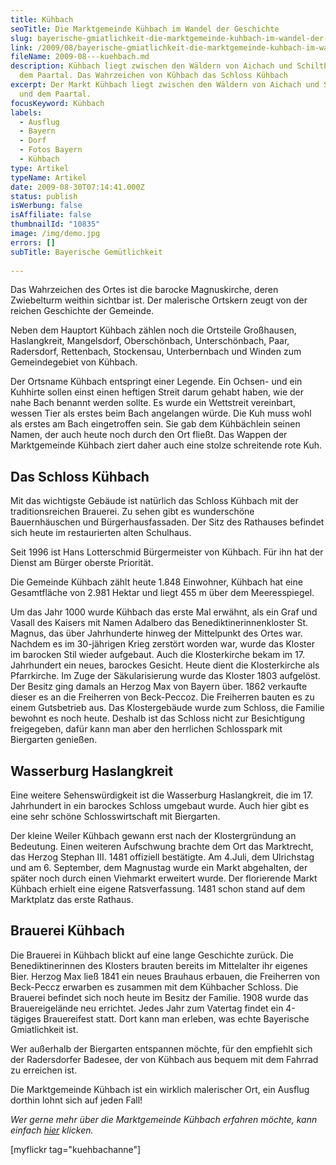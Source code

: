 ```yaml
---
title: Kühbach
seoTitle: Die Marktgemeinde Kühbach im Wandel der Geschichte
slug: bayerische-gmiatlichkeit-die-marktgemeinde-kuhbach-im-wandel-der-geschichte
link: /2009/08/bayerische-gmiatlichkeit-die-marktgemeinde-kuhbach-im-wandel-der-geschichte/
fileName: 2009-08---kuehbach.md
description: Kühbach liegt zwischen den Wäldern von Aichach und Schiltberg und
  dem Paartal. Das Wahrzeichen von Kühbach das Schloss Kühbach
excerpt: Der Markt Kühbach liegt zwischen den Wäldern von Aichach und Schiltberg
  und dem Paartal.
focusKeyword: Kühbach
labels:
  - Ausflug
  - Bayern
  - Dorf
  - Fotos Bayern
  - Kühbach
type: Artikel
typeName: Artikel
date: 2009-08-30T07:14:41.000Z
status: publish
isWerbung: false
isAffiliate: false
thumbnailId: "10835"
image: /img/demo.jpg
errors: []
subTitle: Bayerische Gemütlichkeit
  
---
```


Das Wahrzeichen des Ortes ist die barocke Magnuskirche, deren Zwiebelturm
weithin sichtbar ist. Der malerische Ortskern zeugt von der reichen Geschichte
der Gemeinde.

Neben dem Hauptort Kühbach zählen noch die Ortsteile Großhausen, Haslangkreit,
Mangelsdorf, Oberschönbach, Unterschönbach, Paar, Radersdorf, Rettenbach,
Stockensau, Unterbernbach und Winden zum Gemeindegebiet von Kühbach.

Der Ortsname Kühbach entspringt einer Legende. Ein Ochsen- und ein Kuhhirte
sollen einst einen heftigen Streit darum gehabt haben, wie der nahe Bach benannt
werden sollte. Es wurde ein Wettstreit vereinbart, wessen Tier als erstes beim
Bach angelangen würde. Die Kuh muss wohl als erstes am Bach eingetroffen sein.
Sie gab dem Kühbächlein seinen Namen, der auch heute noch durch den Ort fließt.
Das Wappen der Marktgemeinde Kühbach ziert daher auch eine stolze schreitende
rote Kuh.

## Das Schloss Kühbach

Mit das wichtigste Gebäude ist natürlich das Schloss Kühbach mit der
traditionsreichen Brauerei. Zu sehen gibt es wunderschöne Bauernhäuschen und
Bürgerhausfassaden. Der Sitz des Rathauses befindet sich heute im restaurierten
alten Schulhaus.

Seit 1996 ist Hans Lotterschmid Bürgermeister von Kühbach. Für ihn hat der
Dienst am Bürger oberste Priorität.

Die Gemeinde Kühbach zählt heute 1.848 Einwohner, Kühbach hat eine Gesamtfläche
von 2.981 Hektar und liegt 455 m über dem Meeresspiegel.

Um das Jahr 1000 wurde Kühbach das erste Mal erwähnt, als ein Graf und Vasall
des Kaisers mit Namen Adalbero das Benediktinerinnenkloster St. Magnus, das über
Jahrhunderte hinweg der Mittelpunkt des Ortes war. Nachdem es im 30-jährigen
Krieg zerstört worden war, wurde das Kloster im barocken Stil wieder aufgebaut.
Auch die Klosterkirche bekam im 17. Jahrhundert ein neues, barockes Gesicht.
Heute dient die Klosterkirche als Pfarrkirche. Im Zuge der Säkularisierung wurde
das Kloster 1803 aufgelöst. Der Besitz ging damals an Herzog Max von Bayern
über. 1862 verkaufte dieser es an die Freiherren von Beck-Peccoz. Die Freiherren
bauten es zu einem Gutsbetrieb aus. Das Klostergebäude wurde zum Schloss, die
Familie bewohnt es noch heute. Deshalb ist das Schloss nicht zur Besichtigung
freigegeben, dafür kann man aber den herrlichen Schlosspark mit Biergarten
genießen.

## Wasserburg Haslangkreit

Eine weitere Sehenswürdigkeit ist die Wasserburg Haslangkreit, die im 17.
Jahrhundert in ein barockes Schloss umgebaut wurde. Auch hier gibt es eine sehr
schöne Schlosswirtschaft mit Biergarten.

Der kleine Weiler Kühbach gewann erst nach der Klostergründung an Bedeutung.
Einen weiteren Aufschwung brachte dem Ort das Marktrecht, das Herzog Stephan
III. 1481 offiziell bestätigte. Am 4.Juli, dem Ulrichstag und am 6. September,
dem Magnustag wurde ein Markt abgehalten, der später noch durch einen Viehmarkt
erweitert wurde. Der florierende Markt Kühbach erhielt eine eigene
Ratsverfassung. 1481 schon stand auf dem Marktplatz das erste Rathaus.

## Brauerei Kühbach

Die Brauerei in Kühbach blickt auf eine lange Geschichte zurück. Die
Benediktinerinnen des Klosters brauten bereits im Mittelalter ihr eigenes Bier.
Herzog Max ließ 1841 ein neues Brauhaus erbauen, die Freiherren von Beck-Peccz
erwarben es zusammen mit dem Kühbacher Schloss. Die Brauerei befindet sich noch
heute im Besitz der Familie. 1908 wurde das Brauereigelände neu errichtet. Jedes
Jahr zum Vatertag findet ein 4-tägiges Brauereifest statt. Dort kann man
erleben, was echte Bayerische Gmiatlichkeit ist.

Wer außerhalb der Biergarten entspannen möchte, für den empfiehlt sich der
Radersdorfer Badesee, der von Kühbach aus bequem mit dem Fahrrad zu erreichen
ist.

Die Marktgemeinde Kühbach ist ein wirklich malerischer Ort, ein Ausflug dorthin
lohnt sich auf jeden Fall!

_Wer gerne mehr über die Marktgemeinde Kühbach erfahren möchte, kann einfach
[hier](http://schiltberg.vg-kuehbach.de/?id=0,2) klicken._

[myflickr tag="kuehbachanne"]

&nbsp;

  